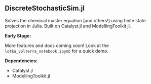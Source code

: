 ## DiscreteStochasticSim.jl

Solves the chemical master equation (and others!) using finite state projection in Julia. Built on Catalyst.jl and ModellingToolkit.jl. 


**Early Stage:**

More features and docs coming soon! Look at the `lotka_volterra_notebook.ipynb` for a quick demo. 

**Dependencies:**

* Catalyst.jl
* ModellingToolkit.jl


